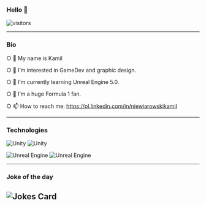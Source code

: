 ### Hello 👋 
![visitors](https://visitor-badge.glitch.me/badge?page_id=gevorez&left_color=green&right_color=red)

------------------------------------------------------------------

### Bio

○ 👋 My name is Kamil

○ 👀 I’m interested in GameDev and graphic design.

○ 🌱 I’m currently learning Unreal Engine 5.0.

○ 💞️ I’m a huge Formula 1 fan.

○ 📫 How to reach me: https://pl.linkedin.com/in/niewiarowskikamil

------------------------------------------------------------------

### Technologies

![Unity](https://img.shields.io/badge/unity-%23000000.svg?style=for-the-badge&logo=unity&logoColor=white) 
![Unity](https://unity.com/)

![Unreal Engine](https://img.shields.io/badge/unrealengine-%23313131.svg?style=for-the-badge&logo=unrealengine&logoColor=white) 
![Unreal Engine](https://www.unrealengine.com/en-US)

------------------------------------------------------------------

### Joke of the day

<!-- Markdown -->

![Jokes Card](https://readme-jokes.vercel.app/api?hideBorder&theme=cobalt&qColor=%23944bcc&aColor=%23bbdb51)
------------------------------------------------------------------


